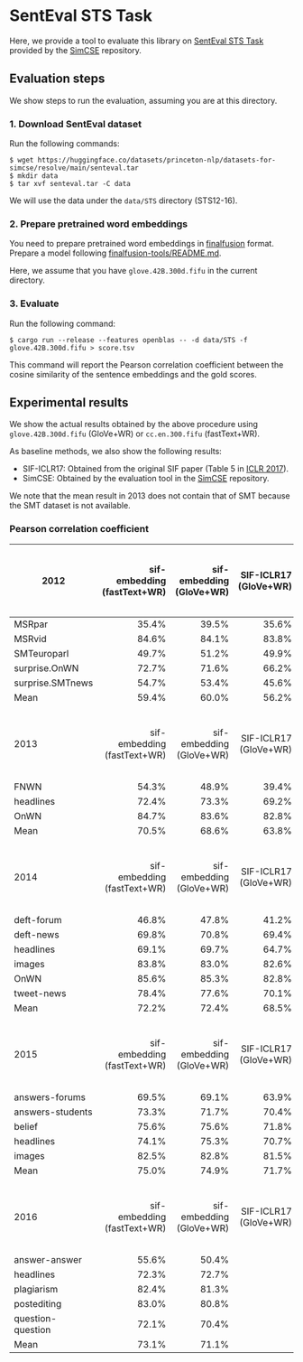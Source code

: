 # SentEval STS Task

Here, we provide a tool to evaluate this library on [SentEval STS Task](https://github.com/princeton-nlp/SimCSE/tree/main/SentEval) provided by the [SimCSE](https://github.com/princeton-nlp/SimCSE) repository.

## Evaluation steps

We show steps to run the evaluation, assuming you are at this directory.

### 1. Download SentEval dataset

Run the following commands:

```shell
$ wget https://huggingface.co/datasets/princeton-nlp/datasets-for-simcse/resolve/main/senteval.tar
$ mkdir data
$ tar xvf senteval.tar -C data
```

We will use the data under the `data/STS` directory (STS12-16).

### 2. Prepare pretrained word embeddings

You need to prepare pretrained word embeddings in [finalfusion](https://docs.rs/finalfusion/) format.
Prepare a model following [finalfusion-tools/README.md](../../finalfusion-tools/README.md).

Here, we assume that you have `glove.42B.300d.fifu` in the current directory.

### 3. Evaluate

Run the following command:

```shell
$ cargo run --release --features openblas -- -d data/STS -f glove.42B.300d.fifu > score.tsv
```

This command will report the Pearson correlation coefficient between the cosine similarity of the sentence embeddings and the gold scores.

## Experimental results

We show the actual results obtained by the above procedure using `glove.42B.300d.fifu` (GloVe+WR) or `cc.en.300.fifu` (fastText+WR).

As baseline methods, we also show the following results:
- SIF-ICLR17: Obtained from the original SIF paper (Table 5 in [ICLR 2017](https://openreview.net/forum?id=SyK00v5xx)).
- SimCSE: Obtained by the evaluation tool in the [SimCSE](https://github.com/princeton-nlp/SimCSE) repository.

We note that the mean result in 2013 does not contain that of SMT because the SMT dataset is not available.

### Pearson correlation coefficient

| 2012              | sif-embedding<br>(fastText+WR) | sif-embedding<br>(GloVe+WR) | SIF-ICLR17<br>(GloVe+WR) | SimCSE<br>(unsup-simcse-<br>bert-base-uncased) | SimCSE<br>(sup-simcse-<br>bert-base-uncased) |
| ----------------- | -----------------------------: | --------------------------: | -----------------------: | ---------------------------------------------: | -------------------------------------------: |
| MSRpar            |                          35.4% |                       39.5% |                    35.6% |                                          63.1% |                                        62.0% |
| MSRvid            |                          84.6% |                       84.1% |                    83.8% |                                          85.7% |                                        92.6% |
| SMTeuroparl       |                          49.7% |                       51.2% |                    49.9% |                                          52.6% |                                        49.9% |
| surprise.OnWN     |                          72.7% |                       71.6% |                    66.2% |                                          73.7% |                                        76.6% |
| surprise.SMTnews  |                          54.7% |                       53.4% |                    45.6% |                                          65.5% |                                        72.9% |
| Mean              |                          59.4% |                       60.0% |                    56.2% |                                          68.1% |                                        70.8% |
|                   |                                |                             |                          |                                                |                                              |
| 2013              | sif-embedding<br>(fastText+WR) | sif-embedding<br>(GloVe+WR) | SIF-ICLR17<br>(GloVe+WR) | SimCSE<br>(unsup-simcse-<br>bert-base-uncased) | SimCSE<br>(sup-simcse-<br>bert-base-uncased) |
| FNWN              |                          54.3% |                       48.9% |                    39.4% |                                          62.2% |                                        62.9% |
| headlines         |                          72.4% |                       73.3% |                    69.2% |                                          78.5% |                                        80.1% |
| OnWN              |                          84.7% |                       83.6% |                    82.8% |                                          86.5% |                                        87.7% |
| Mean              |                          70.5% |                       68.6% |                    63.8% |                                          75.7% |                                        76.9% |
|                   |                                |                             |                          |                                                |                                              |
| 2014              | sif-embedding<br>(fastText+WR) | sif-embedding<br>(GloVe+WR) | SIF-ICLR17<br>(GloVe+WR) | SimCSE<br>(unsup-simcse-<br>bert-base-uncased) | SimCSE<br>(sup-simcse-<br>bert-base-uncased) |
| deft-forum        |                          46.8% |                       47.8% |                    41.2% |                                          59.2% |                                        64.8% |
| deft-news         |                          69.8% |                       70.8% |                    69.4% |                                          78.8% |                                        82.4% |
| headlines         |                          69.1% |                       69.7% |                    64.7% |                                          76.9% |                                        79.3% |
| images            |                          83.8% |                       83.0% |                    82.6% |                                          81.5% |                                        89.4% |
| OnWN              |                          85.6% |                       85.3% |                    82.8% |                                          87.9% |                                        89.5% |
| tweet-news        |                          78.4% |                       77.6% |                    70.1% |                                          79.6% |                                        83.6% |
| Mean              |                          72.2% |                       72.4% |                    68.5% |                                          77.3% |                                        81.5% |
|                   |                                |                             |                          |                                                |                                              |
| 2015              | sif-embedding<br>(fastText+WR) | sif-embedding<br>(GloVe+WR) | SIF-ICLR17<br>(GloVe+WR) | SimCSE<br>(unsup-simcse-<br>bert-base-uncased) | SimCSE<br>(sup-simcse-<br>bert-base-uncased) |
| answers-forums    |                          69.5% |                       69.1% |                    63.9% |                                          77.2% |                                        74.5% |
| answers-students  |                          73.3% |                       71.7% |                    70.4% |                                          73.2% |                                        74.4% |
| belief            |                          75.6% |                       75.6% |                    71.8% |                                          81.5% |                                        85.2% |
| headlines         |                          74.1% |                       75.3% |                    70.7% |                                          81.4% |                                        82.1% |
| images            |                          82.5% |                       82.8% |                    81.5% |                                          84.7% |                                        92.7% |
| Mean              |                          75.0% |                       74.9% |                    71.7% |                                          79.6% |                                        81.8% |
|                   |                                |                             |                          |                                                |                                              |
| 2016              | sif-embedding<br>(fastText+WR) | sif-embedding<br>(GloVe+WR) | SIF-ICLR17<br>(GloVe+WR) | SimCSE<br>(unsup-simcse-<br>bert-base-uncased) | SimCSE<br>(sup-simcse-<br>bert-base-uncased) |
| answer-answer     |                          55.6% |                       50.4% |                          |                                          68.3% |                                        76.3% |
| headlines         |                          72.3% |                       72.7% |                          |                                          80.1% |                                        79.5% |
| plagiarism        |                          82.4% |                       81.3% |                          |                                          84.8% |                                        84.3% |
| postediting       |                          83.0% |                       80.8% |                          |                                          84.9% |                                        84.5% |
| question-question |                          72.1% |                       70.4% |                          |                                          70.4% |                                        72.9% |
| Mean              |                          73.1% |                       71.1% |                          |                                          77.7% |                                        79.5% |
